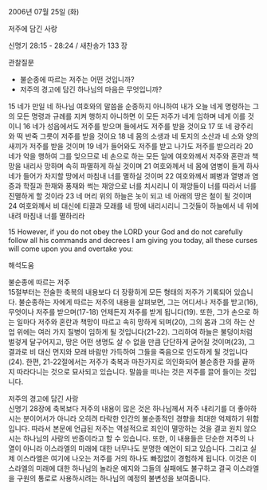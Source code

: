 2006년 07월 25일 (화)

저주에 담긴 사랑



신명기 28:15 - 28:24 / 새찬송가 133 장


관찰질문
- 불순종에 따르는 저주는 어떤 것입니까?
- 저주의 경고에 담긴 하나님의 마음은 무엇입니까? 

15 네가 만일 네 하나님 여호와의 말씀을 순종하지 아니하여 내가 오늘 네게 명령하는 그의 모든 명령과 규례를 지켜 행하지 아니하면 이 모든 저주가 네게 임하며 네게 이를 것이니 16 네가 성읍에서도 저주를 받으며 들에서도 저주를 받을 것이요 17 또 네 광주리와 떡 반죽 그릇이 저주를 받을 것이요 18 네 몸의 소생과 네 토지의 소산과 네 소와 양의 새끼가 저주를 받을 것이며 19 네가 들어와도 저주를 받고 나가도 저주를 받으리라 20 네가 악을 행하여 그를 잊으므로 네 손으로 하는 모든 일에 여호와께서 저주와 혼란과 책망을 내리사 망하며 속히 파멸하게 하실 것이며 21 여호와께서 네 몸에 염병이 들게 하사 네가 들어가 차지할 땅에서 마침내 너를 멸하실 것이며 22 여호와께서 폐병과 열병과 염증과 학질과 한재와 풍재와 썩는 재앙으로 너를 치시리니 이 재앙들이 너를 따라서 너를 진멸하게 할 것이라 23 네 머리 위의 하늘은 놋이 되고 네 아래의 땅은 철이 될 것이며 24 여호와께서 비 대신에 티끌과 모래를 네 땅에 내리시리니 그것들이 하늘에서 네 위에 내려 마침내 너를 멸하리라 

15  However, if you do not obey the LORD your God and do not carefully follow all his commands and decrees I am giving you today, all these curses will come upon you and overtake you:

해석도움





불순종에 따르는 저주  
15절부터는 전술한 축복의 내용보다 더 장황하게 모든 형태의 저주가 기록되어 있습니다. 불순종하는 자에게 따르는 저주의 내용을 살펴보면, 그는 어디서나 저주를 받고(16), 무엇이나 저주를 받으며(17-18) 언제든지 저주를 받게 됩니다(19). 또한, 그가 손으로 하는 일마다 저주와 혼란과 책망이 따르고 속히 망하게 되며(20), 그의 몸과 그의 하는 산업 위에는 여러 가지 질병이 임하게 될 것입니다(21-22). 그리하여 하늘은 불덩이처럼 벌겋게 달구어지고, 땅은 어떤 생명도 살 수 없을 만큼 단단하게 굳어질 것이며(23), 그 결과로 비 대신 먼지와 모래 바람만 가득하여 그들을 죽음으로 인도하게 될 것입니다(24). 한편, 21-22절에서는 저주가 축복과 마찬가지로 의인화되어 불순종한 자를 끝까지 따라다니는 것으로 묘사되고 있습니다. 말씀을 떠나는 것은 저주를 끌어 들이는 것입니다.  

저주의 경고에 담긴 사랑  
신명기 28장에 축복보다 저주의 내용이 많은 것은 하나님께서 저주 내리기를 더 좋아하시는 분이어서가 아니라 오히려 타락한 인간의 불순종적인 경향을 최대한 억제하기 위함입니다. 따라서 본문에 언급된 저주는 역설적으로 죄인이 멸망하는 것을 결코 원치 않으시는 하나님의 사랑의 반증이라고 할 수 있습니다. 또한, 이 내용들은 단순한 저주의 나열이 아니라 이스라엘의 미래에 대한 너무나도 분명한 예언이 되고 있습니다. 그리고 실제 이스라엘은 여기에 나오는 저주를 거의 하나도 빠짐없이 경험하게 됩니다. 이것은 이스라엘의 미래에 대한 하나님의 놀라운 예지와 그들의 실패에도 불구하고 결국 이스라엘을 구원의 통로로 사용하시려는 하나님의 예정의 불변성을 보여줍니다.